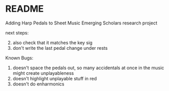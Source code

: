 # README #

Adding Harp Pedals to Sheet Music
Emerging Scholars research project


next steps:

2. also check that it matches the key sig
3. don't write the last pedal change under rests




Known Bugs:
1. doesn't space the pedals out, so many accidentals at once in the music might create unplayableness
2. doesn't highlight unplayable stuff in red
3. doesn't do enharmonics